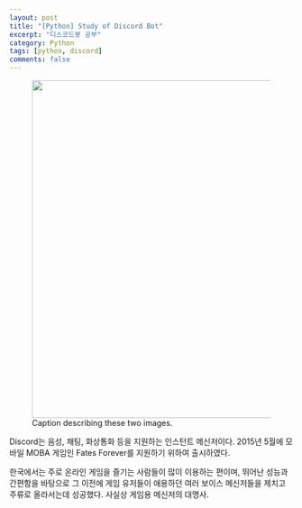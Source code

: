 ```yaml
---
layout: post
title: "[Python] Study of Discord Bot"
excerpt: "디스코드봇 공부"
category: Python
tags: [python, discord]
comments: false
---
```

<figure class="half">
    <a href="https://discord.com/"><img width="600px" src="{{ site.url }}/assets/img/discord.png"></a>
    <figcaption>Caption describing these two images.</figcaption>
</figure>
Discord는 음성, 채팅, 화상통화 등을 지원하는 인스턴트 메신저이다. 2015년 5월에 모바일 MOBA 게임인 Fates Forever를 지원하기 위하여 출시하였다.

한국에서는 주로 온라인 게임을 즐기는 사람들이 많이 이용하는 편이며, 뛰어난 성능과 간편함을 바탕으로 그 이전에 게임 유저들이 애용하던 여러 보이스 메신저들을 제치고 주류로 올라서는데 성공했다. 사실상 게임용 메신저의 대명사.
